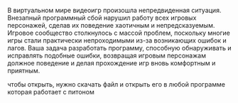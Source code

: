 В виртуальном мире видеоигр произошла непредвиденная ситуация. Внезапный программный сбой нарушил работу всех игровых персонажей, сделав их поведение хаотичным и непредсказуемым. Игровое сообщество столкнулось с массой проблем, поскольку многие игры стали практически непроходимыми из-за возникающих ошибок и лагов. Ваша задача разработать программу, способную обнаруживать и исправлять подобные ошибки, возвращая игровым персонажам должное поведение и делая прохождение игр вновь комфортным и приятным.

чтобы открыть, нужно скачать файл и открыть его в любой программе которая работает с питоном
